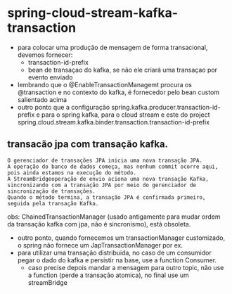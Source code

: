 # spring-cloud-stream-kafka-transaction

- para colocar uma produção de mensagem de forma transacional, devemos fornecer:
  - transaction-id-prefix 
  - bean de transaçao do kafka, se não ele criará uma transaçao por evento enviado
- lembrando que o @EnableTransactionManagemt procura os @transaction e no contexto do kafka, é fornecedor pelo bean custom salientado acima
- outro ponto que a configuração spring.kafka.producer.transaction-id-prefix e para o spring kafka, para o cloud stream e este do project spring.cloud.stream.kafka.binder.transaction.transaction-id-prefix

## transacão jpa com transação kafka.
```
O gerenciador de transações JPA inicia uma nova transação JPA.
A operação do banco de dados começa, mas nenhum commit ocorre aqui, pois ainda estamos na execução do método.
A StreamBridgeoperação de envio aciona uma nova transação Kafka, sincronizando com a transação JPA por meio do gerenciador de sincronização de transações.
Quando o método termina, a transação JPA é confirmada primeiro, seguida pela transação Kafka.
```
obs:  ChainedTransactionManager (usado antigamente para mudar ordem  da transação kafka com jpa, não é sincronismo), está obsoleta.
- outro ponto, quando fornecemos um transactionManager customizado, o spring não fornece um JapTransactionManager por ex.
- para utilizar uma transação distribuida, no caso de um consumidor pegar o dado do kafka e persistir na base, use a function Consumer.
  - caso precise depois mandar a mensagem para outro topic, não use a function (perde a transação atomica), no final use um streamBridge 
